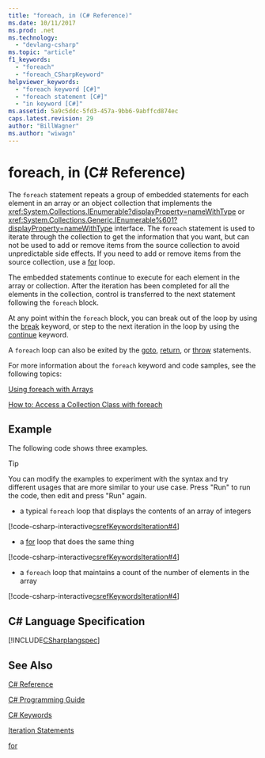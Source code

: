 ```yaml
---
title: "foreach, in (C# Reference)"
ms.date: 10/11/2017
ms.prod: .net
ms.technology: 
  - "devlang-csharp"
ms.topic: "article"
f1_keywords: 
  - "foreach"
  - "foreach_CSharpKeyword"
helpviewer_keywords: 
  - "foreach keyword [C#]"
  - "foreach statement [C#]"
  - "in keyword [C#]"
ms.assetid: 5a9c5ddc-5fd3-457a-9bb6-9abffcd874ec
caps.latest.revision: 29
author: "BillWagner"
ms.author: "wiwagn"
---
```

# foreach, in (C# Reference)
The `foreach` statement repeats a group of embedded statements for each element in an array or an object collection that implements the <xref:System.Collections.IEnumerable?displayProperty=nameWithType> or <xref:System.Collections.Generic.IEnumerable%601?displayProperty=nameWithType> interface. The `foreach` statement is used to iterate through the collection to get the information that you want, but can not be used to add or remove items from the source collection to avoid unpredictable side effects. If you need to add or remove items from the source collection, use a [for](for.md) loop.
  
 The embedded statements continue to execute for each element in the array or collection. After the iteration has been completed for all the elements in the collection, control is transferred to the next statement following the `foreach` block.
  
 At any point within the `foreach` block, you can break out of the loop by using the [break](break.md) keyword, or step to the next iteration in the loop by using the [continue](continue.md) keyword.

 A `foreach` loop can also be exited by the [goto](goto.md), [return](return.md), or [throw](throw.md) statements.

 For more information about the `foreach` keyword and code samples, see the following topics:  

 [Using foreach with Arrays](../../programming-guide/arrays/using-foreach-with-arrays.md)  

 [How to: Access a Collection Class with foreach](../../programming-guide/classes-and-structs/how-to-access-a-collection-class-with-foreach.md)  

## Example
 The following code shows three examples.

> [!TIP]
> You can modify the examples to experiment with the syntax and try different
> usages that are more similar to your use case. Press "Run" to run the code,
> then edit and press "Run" again.

-   a typical `foreach` loop that displays the contents of an array of integers

[!code-csharp-interactive[csrefKeywordsIteration#4](./codesnippet/CSharp/foreach-in_1.cs#L12-L26)]

-   a [for](../../../csharp/language-reference/keywords/for.md) loop that does the same thing

[!code-csharp-interactive[csrefKeywordsIteration#4](./codesnippet/CSharp/foreach-in_1.cs#L31-L46)]

-   a `foreach` loop that maintains a count of the number of elements in the array

[!code-csharp-interactive[csrefKeywordsIteration#4](./codesnippet/CSharp/foreach-in_1.cs#L51-L69)]
 
## C# Language Specification
[!INCLUDE[CSharplangspec](~/includes/csharplangspec-md.md)]

## See Also  

[C# Reference](../index.md)

[C# Programming Guide](../../programming-guide/index.md)

[C# Keywords](index.md)

[Iteration Statements](iteration-statements.md)

[for](for.md)
